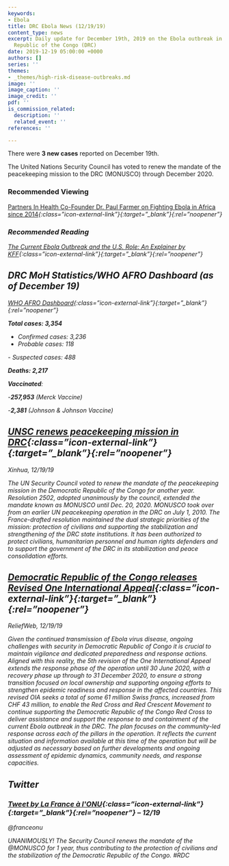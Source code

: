 ```yaml
---
keywords:
- Ebola
title: DRC Ebola News (12/19/19)
content_type: news
excerpt: Daily update for December 19th, 2019 on the Ebola outbreak in eastern Democratic
  Republic of the Congo (DRC)
date: 2019-12-19 05:00:00 +0000
authors: []
series: ''
themes:
- _themes/high-risk-disease-outbreaks.md
image: ''
image_caption: ''
image_credit: ''
pdf: ''
is_commission_related:
  description: ''
  related_event: ''
references: ''

---
```

There were **3 new cases** reported on December 19th.

The United Nations Security Council has voted to renew the mandate of the peacekeeping mission to the DRC (MONUSCO) through December 2020.

### Recommended Viewing 

[Partners In Health Co-Founder Dr. Paul Farmer on Fighting Ebola in Africa since 2014](https://www.bloomberg.com/news/videos/2019-12-19/partners-in-health-co-founder-dr-paul-farmer-on-fighting-ebola-in-africa-since-2014-video)<i/>{:class=”icon-external-link”}{:target=”_blank”}{:rel=”noopener”}

### Recommended Reading

[The Current Ebola Outbreak and the U.S. Role: An Explainer by KFF](https://www.kff.org/global-health-policy/issue-brief/the-current-ebola-outbreak-and-the-u-s-role-an-explainer/)<i/>{:class=”icon-external-link”}{:target=”_blank”}{:rel=”noopener”}

## DRC MoH Statistics/WHO AFRO Dashboard (as of December 19)

[WHO AFRO Dashboard](http://who.maps.arcgis.com/apps/opsdashboard/index.html#/e70c3804f6044652bc37cce7d8fcef6c)<i/>{:class=”icon-external-link”}{:target=”_blank”}{:rel=”noopener”}

**Total cases: 3,354**  
 - Confirmed cases: 3,236  
 - Probable cases: 118

\- Suspected cases: 488

**Deaths: 2,217**

**Vaccinated**:

\-**257,953** (Merck Vaccine)

\-**2,381** (Johnson & Johnson Vaccine)

## [UNSC renews peacekeeping mission in DRC](http://www.xinhuanet.com/english/2019-12/20/c_138643968.htm)<i/>{:class=”icon-external-link”}{:target=”_blank”}{:rel=”noopener”}

_Xinhua, 12/19/19_

The UN Security Council voted to renew the mandate of the peacekeeping mission in the Democratic Republic of the Congo for another year. Resolution 2502, adopted unanimously by the council, extended the mandate known as MONUSCO until Dec. 20, 2020. MONUSCO took over from an earlier UN peacekeeping operation in the DRC on July 1, 2010. The France-drafted resolution maintained the dual strategic priorities of the mission: protection of civilians and supporting the stabilization and strengthening of the DRC state institutions. It has been authorized to protect civilians, humanitarian personnel and human rights defenders and to support the government of the DRC in its stabilization and peace consolidation efforts.

## [Democratic Republic of the Congo releases Revised One International Appeal](https://reliefweb.int/report/democratic-republic-congo/democratic-republic-congo-revised-one-international-appeal-ebola-0)<i/>{:class=”icon-external-link”}{:target=”_blank”}{:rel=”noopener”}

_ReliefWeb, 12/19/19_

Given the continued transmission of Ebola virus disease, ongoing challenges with security in Democratic Republic of Congo it is crucial to maintain vigilance and dedicated preparedness and response actions. Aligned with this reality, the 5th revision of the One International Appeal extends the response phase of the operation until 30 June 2020, with a recovery phase up through to 31 December 2020, to ensure a strong transition focused on local ownership and supporting ongoing efforts to strengthen epidemic readiness and response in the affected countries. This revised OIA seeks a total of some 61 million Swiss francs, increased from CHF 43 million, to enable the Red Cross and Red Crescent Movement to continue supporting the Democratic Republic of the Congo Red Cross to deliver assistance and support the response to and containment of the current Ebola outbreak in the DRC. The plan focuses on the community-led response across each of the pillars in the operation. It reflects the current situation and information available at this time of the operation but will be adjusted as necessary based on further developments and ongoing assessment of epidemic dynamics, community needs, and response capacities.

## Twitter

### [Tweet by La France à l'ONU](https://twitter.com/franceonu/status/1207680191734124545)<i/>{:class=”icon-external-link”}{:target=”_blank”}{:rel=”noopener”} – 12/19

@franceonu

UNANIMOUSLY! The Security Council renews the mandate of the @MONUSCO for 1 year, thus contributing to the protection of civilians and the stabilization of the Democratic Republic of the Congo. #RDC
